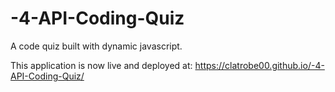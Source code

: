 # -4-API-Coding-Quiz
A code quiz built with dynamic javascript.

This application is now live and deployed at: https://clatrobe00.github.io/-4-API-Coding-Quiz/

